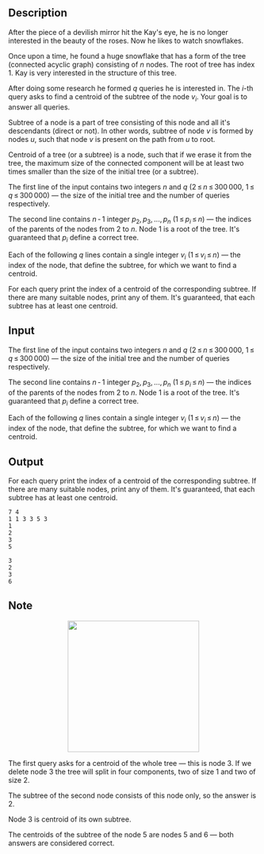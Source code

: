 ## Description

<div><p>After the piece of a devilish mirror hit the Kay's eye, he is no longer interested in the beauty of the roses. Now he likes to watch snowflakes.</p><p>Once upon a time, he found a huge snowflake that has a form of the tree (connected acyclic graph) consisting of <span class="tex-span"><i>n</i></span> nodes. The root of tree has index <span class="tex-span">1</span>. Kay is very interested in the structure of this tree.</p><p>After doing some research he formed <span class="tex-span"><i>q</i></span> queries he is interested in. The <span class="tex-span"><i>i</i></span>-th query asks to find a centroid of the subtree of the node <span class="tex-span"><i>v</i><sub class="lower-index"><i>i</i></sub></span>. Your goal is to answer all queries.</p><p><span class="tex-font-style-it">Subtree</span> of a node is a part of tree consisting of this node and all it's descendants (direct or not). In other words, subtree of node <span class="tex-span"><i>v</i></span> is formed by nodes <span class="tex-span"><i>u</i></span>, such that node <span class="tex-span"><i>v</i></span> is present on the path from <span class="tex-span"><i>u</i></span> to root.</p><p><span class="tex-font-style-it">Centroid</span> of a tree (or a subtree) is a node, such that if we erase it from the tree, the maximum size of the connected component will be at least two times smaller than the size of the initial tree (or a subtree).</p></div><div class="input-specification"><p>The first line of the input contains two integers <span class="tex-span"><i>n</i></span> and <span class="tex-span"><i>q</i></span> (<span class="tex-span">2 ≤ <i>n</i> ≤ 300 000</span>, <span class="tex-span">1 ≤ <i>q</i> ≤ 300 000</span>)&nbsp;— the size of the initial tree and the number of queries respectively.</p><p>The second line contains <span class="tex-span"><i>n</i> - 1</span> integer <span class="tex-span"><i>p</i><sub class="lower-index">2</sub>, <i>p</i><sub class="lower-index">3</sub>, ..., <i>p</i><sub class="lower-index"><i>n</i></sub></span> (<span class="tex-span">1 ≤ <i>p</i><sub class="lower-index"><i>i</i></sub> ≤ <i>n</i></span>)&nbsp;— the indices of the parents of the nodes from <span class="tex-span">2</span> to <span class="tex-span"><i>n</i></span>. Node <span class="tex-span">1</span> is a root of the tree. It's guaranteed that <span class="tex-span"><i>p</i><sub class="lower-index"><i>i</i></sub></span> define a correct tree.</p><p>Each of the following <span class="tex-span"><i>q</i></span> lines contain a single integer <span class="tex-span"><i>v</i><sub class="lower-index"><i>i</i></sub></span> (<span class="tex-span">1 ≤ <i>v</i><sub class="lower-index"><i>i</i></sub> ≤ <i>n</i></span>)&nbsp;— the index of the node, that define the subtree, for which we want to find a centroid.</p></div><div class="output-specification"><p>For each query print the index of a centroid of the corresponding subtree. If there are many suitable nodes, print any of them. It's guaranteed, that each subtree has at least one centroid.</p></div>

## Input

<p>The first line of the input contains two integers <span class="tex-span"><i>n</i></span> and <span class="tex-span"><i>q</i></span> (<span class="tex-span">2 ≤ <i>n</i> ≤ 300 000</span>, <span class="tex-span">1 ≤ <i>q</i> ≤ 300 000</span>)&nbsp;— the size of the initial tree and the number of queries respectively.</p><p>The second line contains <span class="tex-span"><i>n</i> - 1</span> integer <span class="tex-span"><i>p</i><sub class="lower-index">2</sub>, <i>p</i><sub class="lower-index">3</sub>, ..., <i>p</i><sub class="lower-index"><i>n</i></sub></span> (<span class="tex-span">1 ≤ <i>p</i><sub class="lower-index"><i>i</i></sub> ≤ <i>n</i></span>)&nbsp;— the indices of the parents of the nodes from <span class="tex-span">2</span> to <span class="tex-span"><i>n</i></span>. Node <span class="tex-span">1</span> is a root of the tree. It's guaranteed that <span class="tex-span"><i>p</i><sub class="lower-index"><i>i</i></sub></span> define a correct tree.</p><p>Each of the following <span class="tex-span"><i>q</i></span> lines contain a single integer <span class="tex-span"><i>v</i><sub class="lower-index"><i>i</i></sub></span> (<span class="tex-span">1 ≤ <i>v</i><sub class="lower-index"><i>i</i></sub> ≤ <i>n</i></span>)&nbsp;— the index of the node, that define the subtree, for which we want to find a centroid.</p>

## Output

<p>For each query print the index of a centroid of the corresponding subtree. If there are many suitable nodes, print any of them. It's guaranteed, that each subtree has at least one centroid.</p>





```input1
7 4
1 1 3 3 5 3
1
2
3
5

```




```output1
3
2
3
6

```



## Note

<center> <img class="tex-graphics" src="file://Fnw3tkoq.png" style="max-width: 100.0%;max-height: 100.0%;" width="265px"> </center><p>The first query asks for a centroid of the whole tree&nbsp;— this is node <span class="tex-span">3</span>. If we delete node <span class="tex-span">3</span> the tree will split in four components, two of size <span class="tex-span">1</span> and two of size <span class="tex-span">2</span>.</p><p>The subtree of the second node consists of this node only, so the answer is <span class="tex-span">2</span>.</p><p>Node <span class="tex-span">3</span> is centroid of its own subtree.</p><p>The centroids of the subtree of the node <span class="tex-span">5</span> are nodes <span class="tex-span">5</span> and <span class="tex-span">6</span>&nbsp;— both answers are considered correct.</p>
